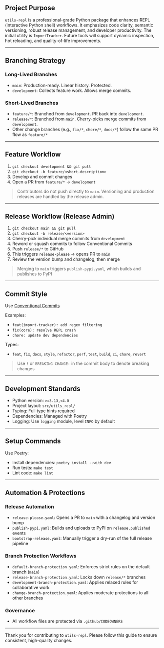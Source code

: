 ## Project Purpose
`utils-repl` is a professional-grade Python package that enhances REPL (interactive Python shell) workflows. It emphasizes code clarity, semantic versioning, robust release management, and developer productivity. The initial utility is `ImportTracker`. Future tools will support dynamic inspection, hot reloading, and quality-of-life improvements.

---

## Branching Strategy

### Long-Lived Branches
- `main`: Production-ready. Linear history. Protected.
- `development`: Collects feature work. Allows merge commits.

### Short-Lived Branches
- `feature/*`: Branched from `development`. PR back into `development`.
- `release/*`: Branched from `main`. Cherry-picks merge commits from `development`.
- Other change branches (e.g., `fix/*`, `chore/*`, `docs/*`) follow the same PR flow as `feature/*`

---

## Feature Workflow
1. `git checkout development && git pull`
2. `git checkout -b feature/<short-description>`
3. Develop and commit changes
4. Open a PR from `feature/*` → `development`

> Contributors do not push directly to `main`. Versioning and production releases are handled by the release admin.

---

## Release Workflow (Release Admin)
1. `git checkout main && git pull`
2. `git checkout -b release/<version>`
3. Cherry-pick individual merge commits from `development`
4. Reword or squash commits to follow Conventional Commits
5. Push `release/*` to GitHub
6. This triggers `release-please` → opens PR to `main`
7. Review the version bump and changelog, then merge

> Merging to `main` triggers `publish-pypi.yaml`, which builds and publishes to PyPI

---

## Commit Style
Use [Conventional Commits](https://www.conventionalcommits.org/en/v1.0.0/)

Examples:
- `feat(import-tracker): add regex filtering`
- `fix(core): resolve REPL crash`
- `chore: update dev dependencies`

Types:
- `feat`, `fix`, `docs`, `style`, `refactor`, `perf`, `test`, `build`, `ci`, `chore`, `revert`

> Use `!` or `BREAKING CHANGE:` in the commit body to denote breaking changes

---

## Development Standards
- Python version: `>=3.13,<4.0`
- Project layout: `src/utils_repl/`
- Typing: Full type hints required
- Dependencies: Managed with Poetry
- Logging: Use `logging` module, level `INFO` by default

---

## Setup Commands
Use Poetry:
- Install dependencies: `poetry install --with dev`
- Run tests: `make test`
- Lint code: `make lint`

---

## Automation & Protections

### Release Automation
- `release-please.yaml`: Opens a PR to `main` with a changelog and version bump
- `publish-pypi.yaml`: Builds and uploads to PyPI on `release.published` events
- `bootstrap-release.yaml`: Manually trigger a dry-run of the full release pipeline

### Branch Protection Workflows
- `default-branch-protection.yaml`: Enforces strict rules on the default branch (`main`)
- `release-branch-protection.yaml`: Locks down `release/*` branches
- `development-branch-protection.yaml`: Applies relaxed rules for collaborative work
- `change-branch-protection.yaml`: Applies moderate protections to all other branches

### Governance
- All workflow files are protected via `.github/CODEOWNERS`

---

Thank you for contributing to `utils-repl`. Please follow this guide to ensure consistent, high-quality changes.
